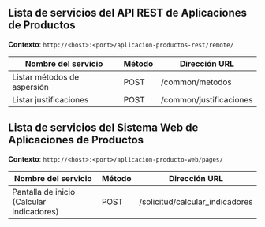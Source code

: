 ## Lista de servicios del API REST de Aplicaciones de Productos

**Contexto**: `http://<host>:<port>/aplicacion-productos-rest/remote/`

| Nombre del servicio         | Método | Dirección URL           |
| --------------------------- | ------ | ----------------------- |
| Listar métodos de aspersión | POST   | /common/metodos         |
| Listar justificaciones      | POST   | /common/justificaciones |

## Lista de servicios del Sistema Web de Aplicaciones de Productos

**Contexto**: `http://<host>:<port>/aplicacion-producto-web/pages/`

| Nombre del servicio                       | Método | Dirección URL                   |
| ----------------------------------------- | ------ | ------------------------------- |
| Pantalla de inicio (Calcular indicadores) | POST   | /solicitud/calcular_indicadores |

